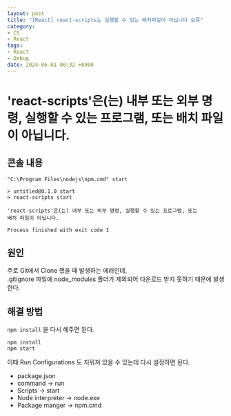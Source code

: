 ```yaml
---
layout: post
title: "[React] react-scripts는 실행할 수 있는 배치파일이 아닙니다 오류"
category:
- CS
- React
tags:
- React
- Debug
date: 2024-06-01 00:32 +0900
---
```

# 'react-scripts'은(는) 내부 또는 외부 명령, 실행할 수 있는 프로그램, 또는 배치 파일이 아닙니다.

## 콘솔 내용
```console
"C:\Program Files\nodejs\npm.cmd" start

> untitled@0.1.0 start
> react-scripts start

'react-scripts'은(는) 내부 또는 외부 명령, 실행할 수 있는 프로그램, 또는
배치 파일이 아닙니다.

Process finished with exit code 1
```

## 원인

주로 Git에서 Clone 했을 때 발생하는 에러인데,  
.gitignore 파일에 node_modules 폴더가 제외되어 다운로드 받지 못하기 때문에 발생한다.

## 해결 방법

`npm install` 을 다시 해주면 된다.

```console
npm install
npm start
```

이때 Run Configurations 도 지워져 있을 수 있는데 다시 설정하면 된다.
- package.json
- command -> run
- Scripts -> start
- Node interpreter -> node.exe
- Package manger -> npm.cmd
